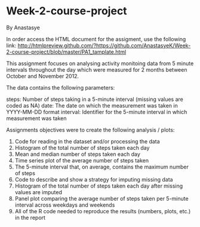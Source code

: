 # Week-2-course-project
By Anastasye

In order access the HTML document for the assigment, use the following link:
http://htmlpreview.github.com/?https://github.com/AnastasyeK/Week-2-course-project/blob/master/PA1_tamplate.html 

This assignment focuses on analysing activity monitoing data from 5 minute intervals throughout the day which were measured for 2 months 
between October and November 2012. 

The data contains the following parameters:

steps: Number of steps taking in a 5-minute interval (missing values are coded as NA)
date: The date on which the measurement was taken in YYYY-MM-DD format
interval: Identifier for the 5-minute interval in which measurement was taken

Assignments objectives were to create the following analysis / plots:

1. Code for reading in the dataset and/or processing the data
2. Histogram of the total number of steps taken each day
3. Mean and median number of steps taken each day
4. Time series plot of the average number of steps taken
5. The 5-minute interval that, on average, contains the maximum number of steps
6. Code to describe and show a strategy for imputing missing data
7. Histogram of the total number of steps taken each day after missing values are imputed
8. Panel plot comparing the average number of steps taken per 5-minute interval across weekdays and weekends
9. All of the R code needed to reproduce the results (numbers, plots, etc.) in the report

